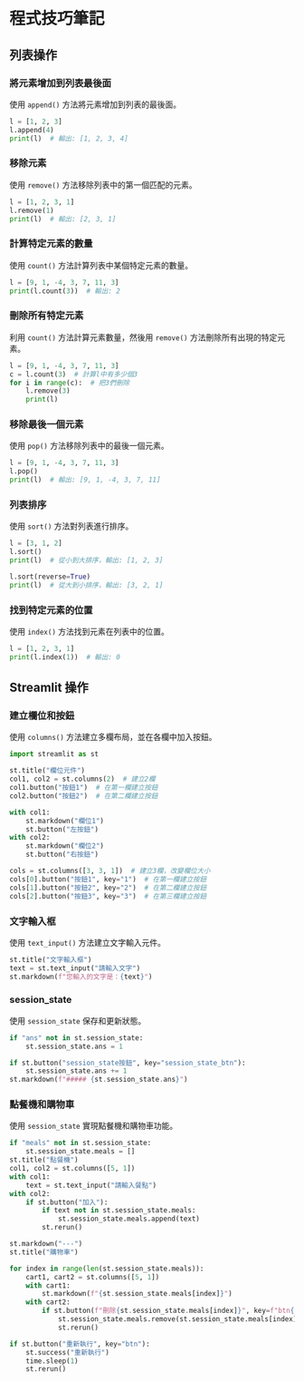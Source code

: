 # 程式技巧筆記

## 列表操作

### 將元素增加到列表最後面

使用 `append()` 方法將元素增加到列表的最後面。

```python
l = [1, 2, 3]
l.append(4)
print(l)  # 輸出: [1, 2, 3, 4]
```

### 移除元素

使用 `remove()` 方法移除列表中的第一個匹配的元素。

```python
l = [1, 2, 3, 1]
l.remove(1)
print(l)  # 輸出: [2, 3, 1]
```

### 計算特定元素的數量

使用 `count()` 方法計算列表中某個特定元素的數量。

```python
l = [9, 1, -4, 3, 7, 11, 3]
print(l.count(3))  # 輸出: 2
```

### 刪除所有特定元素

利用 `count()` 方法計算元素數量，然後用 `remove()` 方法刪除所有出現的特定元素。

```python
l = [9, 1, -4, 3, 7, 11, 3]
c = l.count(3)  # 計算l中有多少個3
for i in range(c):  # 把3們刪除
    l.remove(3)
    print(l)
```

### 移除最後一個元素

使用 `pop()` 方法移除列表中的最後一個元素。

```python
l = [9, 1, -4, 3, 7, 11, 3]
l.pop()
print(l)  # 輸出: [9, 1, -4, 3, 7, 11]
```

### 列表排序

使用 `sort()` 方法對列表進行排序。

```python
l = [3, 1, 2]
l.sort()
print(l)  # 從小到大排序，輸出: [1, 2, 3]

l.sort(reverse=True)
print(l)  # 從大到小排序，輸出: [3, 2, 1]
```

### 找到特定元素的位置

使用 `index()` 方法找到元素在列表中的位置。

```python
l = [1, 2, 3, 1]
print(l.index(1))  # 輸出: 0
```

## Streamlit 操作

### 建立欄位和按鈕

使用 `columns()` 方法建立多欄布局，並在各欄中加入按鈕。

```python
import streamlit as st

st.title("欄位元件")
col1, col2 = st.columns(2)  # 建立2欄
col1.button("按鈕1")  # 在第一欄建立按鈕
col2.button("按鈕2")  # 在第二欄建立按鈕

with col1:
    st.markdown("欄位1")
    st.button("左按鈕")
with col2:
    st.markdown("欄位2")
    st.button("右按鈕")

cols = st.columns([3, 3, 1])  # 建立3欄，改變欄位大小
cols[0].button("按鈕1", key="1")  # 在第一欄建立按鈕
cols[1].button("按鈕2", key="2")  # 在第二欄建立按鈕
cols[2].button("按鈕3", key="3")  # 在第三欄建立按鈕
```

### 文字輸入框

使用 `text_input()` 方法建立文字輸入元件。

```python
st.title("文字輸入框")
text = st.text_input("請輸入文字")
st.markdown(f"您輸入的文字是：{text}")
```

### session_state

使用 `session_state` 保存和更新狀態。

```python
if "ans" not in st.session_state:
    st.session_state.ans = 1

if st.button("session_state按鈕", key="session_state_btn"):
    st.session_state.ans += 1
st.markdown(f"##### {st.session_state.ans}")
```

### 點餐機和購物車

使用 `session_state` 實現點餐機和購物車功能。

```python
if "meals" not in st.session_state:
    st.session_state.meals = []
st.title("點餐機")
col1, col2 = st.columns([5, 1])
with col1:
    text = st.text_input("請輸入餐點")
with col2:
    if st.button("加入"):
        if text not in st.session_state.meals:
            st.session_state.meals.append(text)
        st.rerun()

st.markdown("---")
st.title("購物車")

for index in range(len(st.session_state.meals)):
    cart1, cart2 = st.columns([5, 1])
    with cart1:
        st.markdown(f"{st.session_state.meals[index]}")
    with cart2:
        if st.button(f"刪除{st.session_state.meals[index]}", key=f"btn{index}"):
            st.session_state.meals.remove(st.session_state.meals[index])
            st.rerun()

if st.button("重新執行", key="btn"):
    st.success("重新執行")
    time.sleep(1)
    st.rerun()
```
